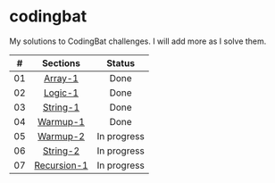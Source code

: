 # codingbat
My solutions to CodingBat challenges. I will add more as I solve them.

| #  | Sections |Status |
| :------: | :------------:|:------------: |
| 01  | [Array-1](https://github.com/diaid83/codingbat/tree/master/codingbat/src/arrayBat) |Done  |
| 02  | [Logic-1](codingbat/codingbat/src/logicBat/)  |Done |
| 03  | [String-1](codingbat/codingbat/src/stringsBat/) |Done  |
| 04  | [Warmup-1](codingbat/codingbat/src/warmupBat/)  |Done |
| 05  | [Warmup-2](codingbat/codingbat/src/warmupBat2/) |In progress |
| 06  | [String-2](codingbat/codingbat/src/stringsBat2/)  |In progress  |
| 07  | [Recursion-1](codingbat/codingbat/src/recursionBat/)  |In progress  |
